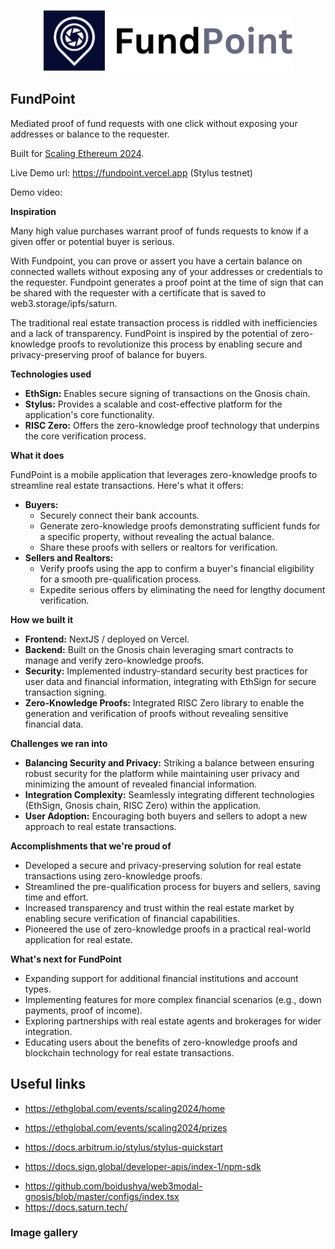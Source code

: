 <p align='center'>
    <img src='./public/logo.png' width=400 />
</p>

## FundPoint

Mediated proof of fund requests with one click without exposing your addresses or balance to the requester.

Built for <a href="https://ethglobal.com/events/scaling2024">Scaling Ethereum 2024</a>.

Live Demo url: https://fundpoint.vercel.app (Stylus testnet)

Demo video:

**Inspiration**

Many high value purchases warrant proof of funds requests to know if a given offer or potential buyer is serious.

With Fundpoint, you can prove or assert you have a certain balance on connected wallets without exposing any of your addresses or credentials to the requester. Fundpoint generates a proof point at the time of sign that can be shared with the requester with a certificate that is saved to web3.storage/ipfs/saturn.

The traditional real estate transaction process is riddled with inefficiencies and a lack of transparency. FundPoint is inspired by the potential of zero-knowledge proofs to revolutionize this process by enabling secure and privacy-preserving proof of balance for buyers.

**Technologies used**

* **EthSign:** Enables secure signing of transactions on the Gnosis chain.
* **Stylus:** Provides a scalable and cost-effective platform for the application's core functionality.
* **RISC Zero:** Offers the zero-knowledge proof technology that underpins the core verification process.

**What it does**

FundPoint is a mobile application that leverages zero-knowledge proofs to streamline real estate transactions. Here's what it offers:

* **Buyers:**
    * Securely connect their bank accounts.
    * Generate zero-knowledge proofs demonstrating sufficient funds for a specific property, without revealing the actual balance.
    * Share these proofs with sellers or realtors for verification.
* **Sellers and Realtors:**
    * Verify proofs using the app to confirm a buyer's financial eligibility for a smooth pre-qualification process.
    * Expedite serious offers by eliminating the need for lengthy document verification.

**How we built it**

* **Frontend:** NextJS / deployed on Vercel.
* **Backend:** Built on the Gnosis chain leveraging smart contracts to manage and verify zero-knowledge proofs.
* **Security:** Implemented industry-standard security best practices for user data and financial information, integrating with EthSign for secure transaction signing.
* **Zero-Knowledge Proofs:** Integrated RISC Zero library to enable the generation and verification of proofs without revealing sensitive financial data.

**Challenges we ran into**

* **Balancing Security and Privacy:** Striking a balance between ensuring robust security for the platform while maintaining user privacy and minimizing the amount of revealed financial information.
* **Integration Complexity:** Seamlessly integrating different technologies (EthSign, Gnosis chain, RISC Zero) within the application.
* **User Adoption:** Encouraging both buyers and sellers to adopt a new approach to real estate transactions.

**Accomplishments that we're proud of**

* Developed a secure and privacy-preserving solution for real estate transactions using zero-knowledge proofs.
* Streamlined the pre-qualification process for buyers and sellers, saving time and effort.
* Increased transparency and trust within the real estate market by enabling secure verification of financial capabilities.
* Pioneered the use of zero-knowledge proofs in a practical real-world application for real estate.

**What's next for FundPoint**

* Expanding support for additional financial institutions and account types.
* Implementing features for more complex financial scenarios (e.g., down payments, proof of income).
* Exploring partnerships with real estate agents and brokerages for wider integration.
* Educating users about the benefits of zero-knowledge proofs and blockchain technology for real estate transactions.

## Useful links
* https://ethglobal.com/events/scaling2024/home
* https://ethglobal.com/events/scaling2024/prizes

* https://docs.arbitrum.io/stylus/stylus-quickstart
* https://docs.sign.global/developer-apis/index-1/npm-sdk
<!-- https://www.youtube.com/watch?v=X2SIfaUWPI0&t=124s -->

* https://github.com/boidushya/web3modal-gnosis/blob/master/configs/index.tsx
* https://docs.saturn.tech/

### Image gallery
